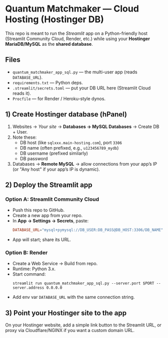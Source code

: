 # Quantum Matchmaker — Cloud Hosting (Hostinger DB)

This repo is meant to run the *Streamlit* app on a Python-friendly host (Streamlit Community Cloud, Render, etc.)
while using your **Hostinger MariaDB/MySQL** as the **shared database**.

## Files
- `quantum_matchmaker_app_sql.py` — the multi-user app (reads `DATABASE_URL`).
- `requirements.txt` — Python deps.
- `.streamlit/secrets.toml` — put your DB URL here (Streamlit Cloud reads it).
- `Procfile` — for Render / Heroku-style dynos.

## 1) Create Hostinger database (hPanel)
1. Websites → *Your site* → **Databases → MySQL Databases** → Create DB + User.
2. Note these:
   - DB host (like `sqlxxx.main-hosting.com`), port `3306`
   - DB name (often prefixed, e.g., `u123456789_mydb`)
   - DB username (prefixed similarly)
   - DB password
3. Databases → **Remote MySQL** → allow connections from your app’s IP (or "Any host" if your app’s IP is dynamic).

## 2) Deploy the Streamlit app
### Option A: Streamlit Community Cloud
- Push this repo to GitHub.
- Create a new app from your repo.
- In **App → Settings → Secrets**, paste:
  ```toml
  DATABASE_URL="mysql+pymysql://DB_USER:DB_PASS@DB_HOST:3306/DB_NAME"
  ```
- App will start; share its URL.

### Option B: Render
- Create a Web Service → Build from repo.
- Runtime: Python 3.x.
- Start command:
  ```
  streamlit run quantum_matchmaker_app_sql.py --server.port $PORT --server.address 0.0.0.0
  ```
- Add env var `DATABASE_URL` with the same connection string.

## 3) Point your Hostinger site to the app
On your Hostinger website, add a simple link button to the Streamlit URL, or proxy via Cloudflare/NGINX if you want a custom domain URL.
